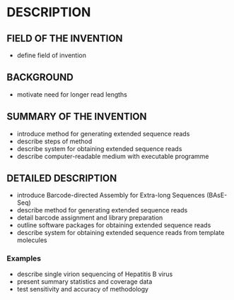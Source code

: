 # DESCRIPTION

## FIELD OF THE INVENTION

- define field of invention

## BACKGROUND

- motivate need for longer read lengths

## SUMMARY OF THE INVENTION

- introduce method for generating extended sequence reads
- describe steps of method
- describe system for obtaining extended sequence reads
- describe computer-readable medium with executable programme

## DETAILED DESCRIPTION

- introduce Barcode-directed Assembly for Extra-long Sequences (BAsE-Seq)
- describe method for generating extended sequence reads
- detail barcode assignment and library preparation
- outline software packages for obtaining extended sequence reads
- describe system for obtaining extended sequence reads from template molecules

### Examples

- describe single virion sequencing of Hepatitis B virus
- present summary statistics and coverage data
- test sensitivity and accuracy of methodology

